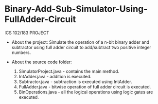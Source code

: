# Binary-Add-Sub-Simulator-Using-FullAdder-Circuit
  ICS 102/183 PROJECT
  
* About the project:
  Simulate the operation of a n-bit binary adder and subtractor using 
  full adder circuit to add/subtract two positive integer numbers. 
  
* About the source code folder:
  1. SimulatorProject.java - contains the main method.
  2. IntAdder.java - addition is executed.
  3. Subtractor.java - subtraction is executed using IntAdder.
  4. FullAdder.java - bitwise operation of full adder circuit is executed.
  5. BinOperations.java - all the logical operations using logic gates are executed.
